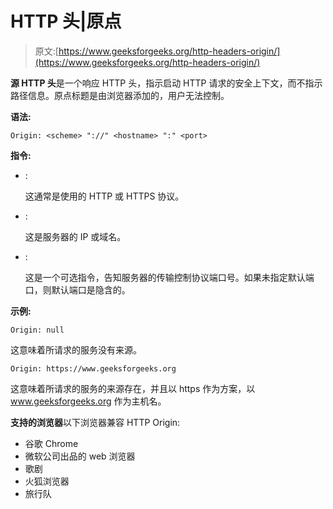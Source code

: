 # HTTP 头|原点

> 原文:[https://www.geeksforgeeks.org/http-headers-origin/](https://www.geeksforgeeks.org/http-headers-origin/)

**源 HTTP 头**是一个响应 HTTP 头，指示启动 HTTP 请求的安全上下文，而不指示路径信息。原点标题是由浏览器添加的，用户无法控制。

**语法:**

```
Origin: <scheme> "://" <hostname> ":" <port> 
```

**指令:**

*   <scheme>:

    这通常是使用的 HTTP 或 HTTPS 协议。

*   <hostname>:

    这是服务器的 IP 或域名。

*   <port>:

    这是一个可选指令，告知服务器的传输控制协议端口号。如果未指定默认端口，则默认端口是隐含的。

**示例:**

```
Origin: null
```

这意味着所请求的服务没有来源。

```
Origin: https://www.geeksforgeeks.org
```

这意味着所请求的服务的来源存在，并且以 https 作为方案，以 www.geeksforgeeks.org 作为主机名。

**支持的浏览器**以下浏览器兼容 HTTP Origin:

*   谷歌 Chrome
*   微软公司出品的 web 浏览器
*   歌剧
*   火狐浏览器
*   旅行队